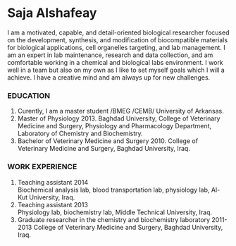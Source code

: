 # Saja Alshafeay 


I am a motivated, capable, and detail-oriented biological researcher focused on the development, synthesis, and modification of biocompatible materials for biological applications, cell organelles targeting, and lab management. I am an expert in lab maintenance, research and data collection, and am comfortable working in a chemical and biological labs environment. I work well in a team but also on my own as I like to set myself goals which I will a achieve. I have a creative mind and am always up for new challenges. 

### **EDUCATION**  

1. Curently, I am a master student /BMEG /CEMB/ University of Arkansas.   
2. Master of Physiology 2013. 
Baghdad University, College of Veterinary Medicine and Surgery, Physiology and Pharmacology Department, Laboratory of Chemistry and Biochemistry.    
3. Bachelor of Veterinary Medicine and Surgery 	2010.
College of Veterinary Medicine and Surgery, Baghdad University, Iraq.


### WORK EXPERIENCE 

1. Teaching assistant 	2014  
Biochemical analysis lab, blood transportation lab, physiology lab, Al-Kut University, Iraq.  
2. Teaching assistant 	2013  
Physiology lab, biochemistry lab, Middle Technical University, Iraq.  
3. Graduate researcher in the chemistry and biochemistry laboratory 	2011-2013 
College of Veterinary Medicine and Surgery, Baghdad University, Iraq.








